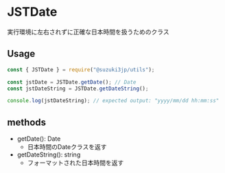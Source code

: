 # JSTDate
実行環境に左右されずに正確な日本時間を扱うためのクラス
## Usage
```js
const { JSTDate } = require("@suzuki3jp/utils");

const jstDate = JSTDate.getDate(); // Date
const jstDateString = JSTDate.getDateString();

console.log(jstDateString); // expected output: "yyyy/mm/dd hh:mm:ss"
```
## methods
- getDate(): Date
    - 日本時間のDateクラスを返す
- getDateString(): string
    - フォーマットされた日本時間を返す